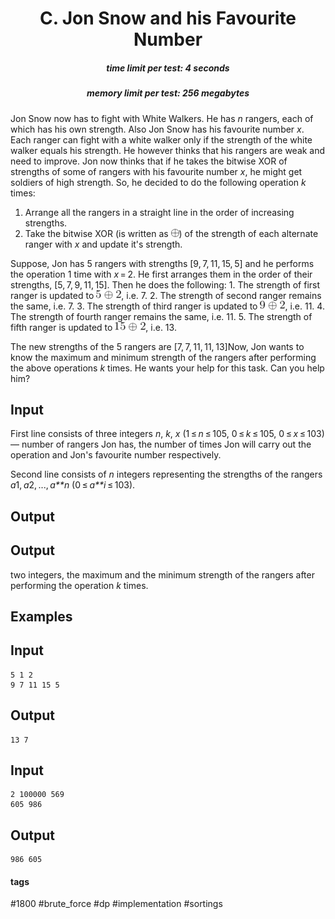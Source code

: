 <h1 style='text-align: center;'> C. Jon Snow and his Favourite Number</h1>

<h5 style='text-align: center;'>time limit per test: 4 seconds</h5>
<h5 style='text-align: center;'>memory limit per test: 256 megabytes</h5>

Jon Snow now has to fight with White Walkers. He has *n* rangers, each of which has his own strength. Also Jon Snow has his favourite number *x*. Each ranger can fight with a white walker only if the strength of the white walker equals his strength. He however thinks that his rangers are weak and need to improve. Jon now thinks that if he takes the bitwise XOR of strengths of some of rangers with his favourite number *x*, he might get soldiers of high strength. So, he decided to do the following operation *k* times: 

1. Arrange all the rangers in a straight line in the order of increasing strengths.
2. Take the bitwise XOR (is written as ![](images/c4b7092c0f7ce6535f2574569c98f7b3c2fe2c5f.png)) of the strength of each alternate ranger with *x* and update it's strength.

 Suppose, Jon has 5 rangers with strengths [9, 7, 11, 15, 5] and he performs the operation 1 time with *x* = 2. He first arranges them in the order of their strengths, [5, 7, 9, 11, 15]. Then he does the following: 1. The strength of first ranger is updated to ![](images/b989fec42185029adec488aa738b78d9de953aef.png), i.e. 7.
2. The strength of second ranger remains the same, i.e. 7.
3. The strength of third ranger is updated to ![](images/3c7c9436158c0744fffbc90f5dcf6769683b82c2.png), i.e. 11.
4. The strength of fourth ranger remains the same, i.e. 11.
5. The strength of fifth ranger is updated to ![](images/842bb4d07e058ad06611d99fc15455f0a936cb03.png), i.e. 13.

 The new strengths of the 5 rangers are [7, 7, 11, 11, 13]Now, Jon wants to know the maximum and minimum strength of the rangers after performing the above operations *k* times. He wants your help for this task. Can you help him?

## Input

First line consists of three integers *n*, *k*, *x* (1 ≤ *n* ≤ 105, 0 ≤ *k* ≤ 105, 0 ≤ *x* ≤ 103) — number of rangers Jon has, the number of times Jon will carry out the operation and Jon's favourite number respectively.

Second line consists of *n* integers representing the strengths of the rangers *a*1, *a*2, ..., *a**n* (0 ≤ *a**i* ≤ 103).

## Output

## Output

 two integers, the maximum and the minimum strength of the rangers after performing the operation *k* times.

## Examples

## Input


```
5 1 2  
9 7 11 15 5  

```
## Output


```
13 7
```
## Input


```
2 100000 569  
605 986  

```
## Output


```
986 605
```


#### tags 

#1800 #brute_force #dp #implementation #sortings 